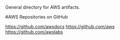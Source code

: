 General directory for AWS artifacts. 

#AWS Repositories on GitHub

https://github.com/awsdocs
https://github.com/aws
https://github.com/awslabs
